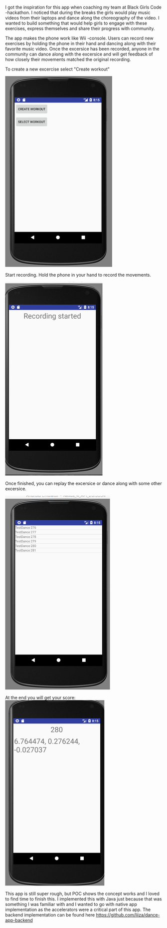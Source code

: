 
I got the inspiration for this app when coaching my team at Black Girls Code -hackathon. 
I noticed that during the breaks the girls would play music videos from their laptops and dance along the choreography of the video.
I wanted to build something that would help girls to engage with these exercises, express themselves and share their progress with community.

The app makes the phone work like Wii -console. Users can record new exercises by holding the phone in their hand and dancing along with their favorite music video.
Once the excersice has been recorded, anyone in the community can dance along with the excersice and will get feedback of how closely their movements matched the original recording.

To create a new excercise select "Create workout"

![screenshot1](https://github.com/liiza/dance-app/blob/master/app/src/main/java/com/example/liisa/screenshots/Screen%20Shot%202017-11-26%20at%208.15.18%20PM.png "Start")

Start recording. Hold the phone in your hand to record the movements.

![screenshot2](https://github.com/liiza/dance-app/blob/master/app/src/main/java/com/example/liisa/screenshots/Screen%20Shot%202017-11-26%20at%208.16.10%20PM.png "Start recording")

Once finished, you can replay the excersice or dance along with some other excersice.

![screenshot3](https://github.com/liiza/dance-app/blob/master/app/src/main/java/com/example/liisa/screenshots/Screen%20Shot%202017-11-26%20at%208.15.40%20PM.png)

At the end you will get your score:
![screensho4](https://github.com/liiza/dance-app/blob/master/app/src/main/java/com/example/liisa/screenshots/Screen%20Shot%202017-11-26%20at%208.15.57%20PM.png)

This app is still super rough, but POC shows the concept works and I loved to find time to finish this.
I implemented this with Java just because that was something I was familiar with and I wanted to go with native app implementation as the accelerators 
were a critical part of this app. The backend implementation can be found here https://github.com/liiza/dance-app-backend
